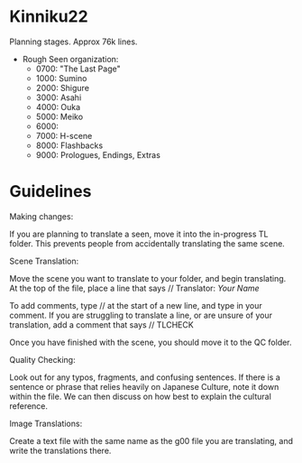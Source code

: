 Kinniku22
=

Planning stages.
Approx 76k lines.
* Rough Seen organization:
  * 0700: "The Last Page"
  * 1000: Sumino
  * 2000: Shigure
  * 3000: Asahi
  * 4000: Ouka
  * 5000: Meiko
  * 6000: 
  * 7000: H-scene
  * 8000: Flashbacks
  * 9000: Prologues, Endings, Extras


Guidelines
=

Making changes:

If you are planning to translate a seen, move it into the in-progress TL folder. This prevents people from accidentally translating the same scene.



Scene Translation:

Move the scene you want to translate to your folder, and begin translating. At the top of the file, place a line that says
// Translator: *Your Name*

To add comments, type // at the start of a new line, and type in your comment.
If you are struggling to translate a line, or are unsure of your translation, add a comment that says
// TLCHECK

Once you have finished with the scene, you should move it to the QC folder.



Quality Checking:

Look out for any typos, fragments, and confusing sentences. If there is a sentence or phrase that relies heavily on Japanese Culture, note it down within the file. We can then discuss on how best to explain the cultural reference.




Image Translations:

Create a text file with the same name as the g00 file you are translating, and write the translations there.

